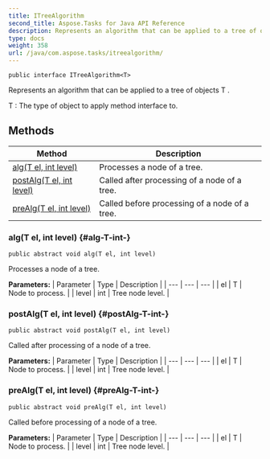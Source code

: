 ```yaml
---
title: ITreeAlgorithm
second_title: Aspose.Tasks for Java API Reference
description: Represents an algorithm that can be applied to a tree of objects T.
type: docs
weight: 358
url: /java/com.aspose.tasks/itreealgorithm/
---
```

```
public interface ITreeAlgorithm<T>
```

Represents an algorithm that can be applied to a tree of objects  T .

 T : The type of object to apply method interface to.
## Methods

| Method | Description |
| --- | --- |
| [alg(T el, int level)](#alg-T-int-) | Processes a node of a tree. |
| [postAlg(T el, int level)](#postAlg-T-int-) | Called after processing of a node of a tree. |
| [preAlg(T el, int level)](#preAlg-T-int-) | Called before processing of a node of a tree. |
### alg(T el, int level) {#alg-T-int-}
```
public abstract void alg(T el, int level)
```


Processes a node of a tree.

**Parameters:**
| Parameter | Type | Description |
| --- | --- | --- |
| el | T | Node to process. |
| level | int | Tree node level. |

### postAlg(T el, int level) {#postAlg-T-int-}
```
public abstract void postAlg(T el, int level)
```


Called after processing of a node of a tree.

**Parameters:**
| Parameter | Type | Description |
| --- | --- | --- |
| el | T | Node to process. |
| level | int | Tree node level. |

### preAlg(T el, int level) {#preAlg-T-int-}
```
public abstract void preAlg(T el, int level)
```


Called before processing of a node of a tree.

**Parameters:**
| Parameter | Type | Description |
| --- | --- | --- |
| el | T | Node to process. |
| level | int | Tree node level. |

